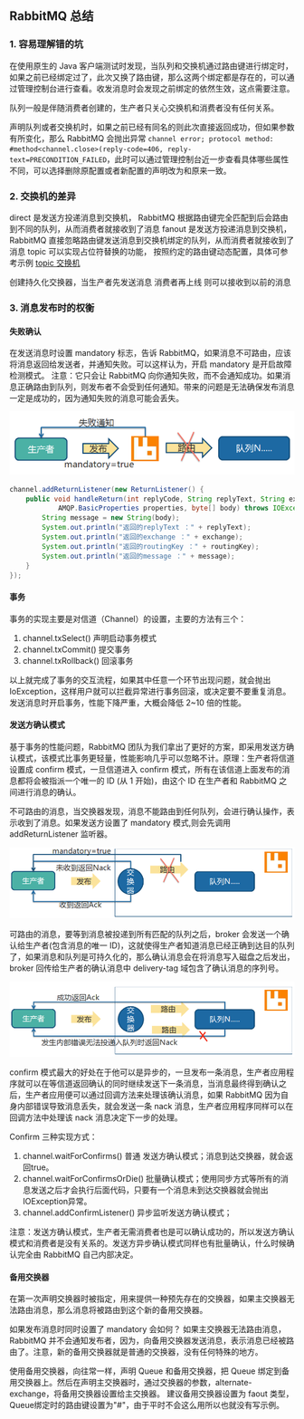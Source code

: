
## RabbitMQ 总结

### 1. 容易理解错的坑

在使用原生的 Java 客户端测试时发现，当队列和交换机通过路由键进行绑定时，如果之前已经绑定过了，此次又换了路由键，那么这两个绑定都是存在的，可以通过管理控制台进行查看。收发消息时会发现之前绑定的依然生效，这点需要注意。

队列一般是伴随消费者创建的，生产者只关心交换机和消费者没有任何关系。

声明队列或者交换机时，如果之前已经有同名的则此次直接返回成功，但如果参数有所变化，那么 RabbitMQ 会抛出异常 `channel error; protocol method: #method<channel.close>(reply-code=406, reply-text=PRECONDITION_FAILED`，此时可以通过管理控制台近一步查看具体哪些属性不同，可以选择删除原配置或者新配置的声明改为和原来一致。


### 2. 交换机的差异

direct 是发送方投递消息到交换机， RabbitMQ 根据路由键完全匹配到后会路由到不同的队列，从而消费者就接收到了消息
fanout 是发送方投递消息到交换机， RabbitMQ 直接忽略路由键发送消息到交换机绑定的队列，从而消费者就接收到了消息
topic 可以实现占位符替换的功能， 按照约定的路由键动态配置，具体可参考示例 [topic 交换机](https://github.com/pleuvoir/mq-research/tree/master/source/rabbitmq/rabbitmq-native/src/main/java/io/github/pleuvoir/exchange/topic)

创建持久化交换器，当生产者先发送消息 消费者再上线 则可以接收到以前的消息

### 3. 消息发布时的权衡

#### 失败确认

在发送消息时设置 mandatory 标志，告诉 RabbitMQ，如果消息不可路由，应该将消息返回给发送者，并通知失败。可以这样认为，开启 mandatory 是开启故障检测模式。
注意：它只会让 RabbitMQ 向你通知失败，而不会通知成功。如果消息正确路由到队列，则发布者不会受到任何通知。带来的问题是无法确保发布消息一定是成功的，因为通知失败的消息可能会丢失。

<img src="rabbitmq-producer.png">

```java
channel.addReturnListener(new ReturnListener() {
	public void handleReturn(int replyCode, String replyText, String exchange, String routingKey,
			AMQP.BasicProperties properties, byte[] body) throws IOException {
		String message = new String(body);
		System.out.println("返回的replyText ：" + replyText);
		System.out.println("返回的exchange ：" + exchange);
		System.out.println("返回的routingKey ：" + routingKey);
		System.out.println("返回的message ：" + message);
	}
});
```

#### 事务

事务的实现主要是对信道（Channel）的设置，主要的方法有三个：

1. channel.txSelect() 声明启动事务模式
2. channel.txCommit() 提交事务
3. channel.txRollback() 回滚事务

以上就完成了事务的交互流程，如果其中任意一个环节出现问题，就会抛出 IoException，这样用户就可以拦截异常进行事务回滚，或决定要不要重复消息。发送消息时开启事务，性能下降严重，大概会降低 2~10 倍的性能。

#### 发送方确认模式

基于事务的性能问题，RabbitMQ 团队为我们拿出了更好的方案，即采用发送方确认模式，该模式比事务更轻量，性能影响几乎可以忽略不计。原理：生产者将信道设置成 confirm 模式，一旦信道进入 confirm 模式，所有在该信道上面发布的消息都将会被指派一个唯一的 ID (从 1 开始)，由这个 ID 在生产者和 RabbitMQ 之间进行消息的确认。

不可路由的消息，当交换器发现，消息不能路由到任何队列，会进行确认操作，表示收到了消息。如果发送方设置了 mandatory 模式,则会先调用 addReturnListener 监听器。

<img src="rabbitmq-no-route.png">

可路由的消息，要等到消息被投递到所有匹配的队列之后，broker 会发送一个确认给生产者(包含消息的唯一 ID)，这就使得生产者知道消息已经正确到达目的队列了，如果消息和队列是可持久化的，那么确认消息会在将消息写入磁盘之后发出，broker 回传给生产者的确认消息中 delivery-tag 域包含了确认消息的序列号。

<img src="rabbitmq-route.png">

confirm 模式最大的好处在于他可以是异步的，一旦发布一条消息，生产者应用程序就可以在等信道返回确认的同时继续发送下一条消息，当消息最终得到确认之后，生产者应用便可以通过回调方法来处理该确认消息，如果 RabbitMQ 因为自身内部错误导致消息丢失，就会发送一条 nack 消息，生产者应用程序同样可以在回调方法中处理该 nack 消息决定下一步的处理。

Confirm 三种实现方式：
1. channel.waitForConfirms() 普通 发送方确认模式；消息到达交换器，就会返回true。
2. channel.waitForConfirmsOrDie() 批量确认模式；使用同步方式等所有的消息发送之后才会执行后面代码，只要有一个消息未到达交换器就会抛出IOException异常。
3. channel.addConfirmListener() 异步监听发送方确认模式；

注意：发送方确认模式，生产者无需消费者也是可以确认成功的，所以发送方确认模式和消费者是没有关系的。发送方异步确认模式同样也有批量确认，什么时候确认完全由 RabbitMQ 自己内部决定。

#### 备用交换器

在第一次声明交换器时被指定，用来提供一种预先存在的交换器，如果主交换器无法路由消息，那么消息将被路由到这个新的备用交换器。

如果发布消息时同时设置了 mandatory 会如何？ 如果主交换器无法路由消息，RabbitMQ 并不会通知发布者，因为，向备用交换器发送消息，表示消息已经被路由了。注意，新的备用交换器就是普通的交换器，没有任何特殊的地方。

使用备用交换器，向往常一样，声明 Queue 和备用交换器，把 Queue 绑定到备用交换器上。然后在声明主交换器时，通过交换器的参数，alternate-exchange，将备用交换器设置给主交换器。
建议备用交换器设置为 faout 类型，Queue绑定时的路由键设置为"#"，由于平时不会这么用所以也就没有写示例。


